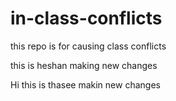 # in-class-conflicts

this repo is for causing class conflicts

this is heshan making new changes

Hi this is thasee makin new changes
